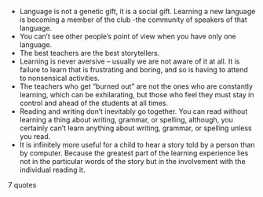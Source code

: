  - Language is not a genetic gift, it is a social gift. Learning a new language is becoming a member of the club -the community of speakers of that language.
 - You can’t see other people’s point of view when you have only one language.
 - The best teachers are the best storytellers.
 - Learning is never aversive – usually we are not aware of it at all. It is failure to learn that is frustrating and boring, and so is having to attend to nonsensical activities.
 - The teachers who get “burned out” are not the ones who are constantly learning, which can be exhilarating, but those who feel they must stay in control and ahead of the students at all times.
 - Reading and writing don’t inevitably go together. You can read without learning a thing about writing, grammar, or spelling, although, you certainly can’t learn anything about writing, grammar, or spelling unless you read.
 - It is infinitely more useful for a child to hear a story told by a person than by computer. Because the greatest part of the learning experience lies not in the particular words of the story but in the involvement with the individual reading it.

7 quotes